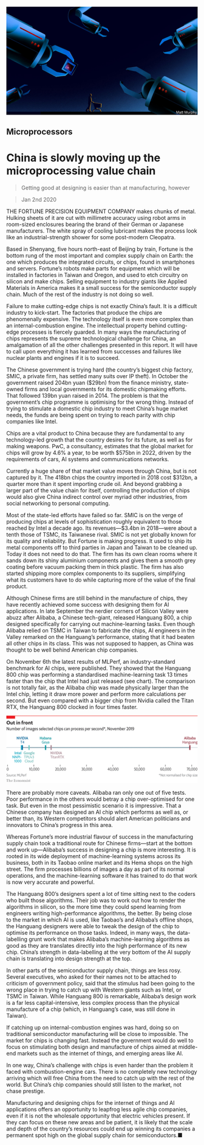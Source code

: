 ![](./images/20191214_TQD005_0.jpg)

## Microprocessors

# China is slowly moving up the microprocessing value chain

> Getting good at designing is easier than at manufacturing, however

> Jan 2nd 2020

THE FORTUNE PRECISION EQUIPMENT COMPANY makes chunks of metal. Hulking sheets of it are cut with millimetre accuracy using robot arms in room-sized enclosures bearing the brand of their German or Japanese manufacturers. The white spray of cooling lubricant makes the process look like an industrial-strength shower for some post-modern Cleopatra.

Based in Shenyang, five hours north-east of Beijing by train, Fortune is the bottom rung of the most important and complex supply chain on Earth: the one which produces the integrated circuits, or chips, found in smartphones and servers. Fortune’s robots make parts for equipment which will be installed in factories in Taiwan and Oregon, and used to etch circuitry on silicon and make chips. Selling equipment to industry giants like Applied Materials in America makes it a small success for the semiconductor supply chain. Much of the rest of the industry is not doing so well.

Failure to make cutting-edge chips is not exactly China’s fault. It is a difficult industry to kick-start. The factories that produce the chips are phenomenally expensive. The technology itself is even more complex than an internal-combustion engine. The intellectual property behind cutting-edge processes is fiercely guarded. In many ways the manufacturing of chips represents the supreme technological challenge for China, an amalgamation of all the other challenges presented in this report. It will have to call upon everything it has learned from successes and failures like nuclear plants and engines if it is to succeed.

The Chinese government is trying hard (the country’s biggest chip factory, SMIC, a private firm, has settled many suits over IP theft). In October the government raised 204bn yuan ($29bn) from the finance ministry, state-owned firms and local governments for its domestic chipmaking efforts. That followed 139bn yuan raised in 2014. The problem is that the government’s chip programme is optimising for the wrong thing. Instead of trying to stimulate a domestic chip industry to meet China’s huge market needs, the funds are being spent on trying to reach parity with chip companies like Intel.

Chips are a vital product to China because they are fundamental to any technology-led growth that the country desires for its future, as well as for making weapons. PwC, a consultancy, estimates that the global market for chips will grow by 4.6% a year, to be worth $575bn in 2022, driven by the requirements of cars, AI systems and communications networks.

Currently a huge share of that market value moves through China, but is not captured by it. The 418bn chips the country imported in 2018 cost $312bn, a quarter more than it spent importing crude oil. And beyond grabbing a larger part of the value chain for itself, controlling the production of chips would also give China indirect control over myriad other industries, from social networking to personal computing.

Most of the state-led efforts have failed so far. SMIC is on the verge of producing chips at levels of sophistication roughly equivalent to those reached by Intel a decade ago. Its revenues—$3.4bn in 2018—were about a tenth those of TSMC, its Taiwanese rival. SMIC is not yet globally known for its quality and reliability. But Fortune is making progress. It used to ship its metal components off to third parties in Japan and Taiwan to be cleaned up. Today it does not need to do that. The firm has its own clean rooms where it sands down its shiny aluminium components and gives them a smooth grey coating before vacuum packing them in thick plastic. The firm has also started shipping more complex components to its suppliers, simplifying what its customers have to do while capturing more of the value of the final product.

Although Chinese firms are still behind in the manufacture of chips, they have recently achieved some success with designing them for AI applications. In late September the nerdier corners of Silicon Valley were abuzz after Alibaba, a Chinese tech-giant, released Hanguang 800, a chip designed specifically for carrying out machine-learning tasks. Even though Alibaba relied on TSMC in Taiwan to fabricate the chips, AI engineers in the Valley remarked on the Hanguang’s performance, stating that it had beaten all other chips in its class. This was not supposed to happen, as China was thought to be well behind American chip companies.

On November 6th the latest results of MLPerf, an industry-standard benchmark for AI chips, were published. They showed that the Hanguang 800 chip was performing a standardised machine-learning task 13 times faster than the chip that Intel had just released (see chart). The comparison is not totally fair, as the Alibaba chip was made physically larger than the Intel chip, letting it draw more power and perform more calculations per second. But even compared with a bigger chip from Nvidia called the Titan RTX, the Hanguang 800 clocked in four times faster.

![](./images/20200104_TQC478.png)

There are probably more caveats. Alibaba ran only one out of five tests. Poor performance in the others would betray a chip over-optimised for one task. But even in the most pessimistic scenario it is impressive. That a Chinese company has designed an AI chip which performs as well as, or better than, its Western competitors should alert American politicians and innovators to China’s progress in this area.

Whereas Fortune’s more industrial flavour of success in the manufacturing supply chain took a traditional route for Chinese firms—start at the bottom and work up—Alibaba’s success in designing a chip is more interesting. It is rooted in its wide deployment of machine-learning systems across its business, both in its Taobao online market and its Hema shops on the high street. The firm processes billions of images a day as part of its normal operations, and the machine-learning software it has trained to do that work is now very accurate and powerful.

The Hanguang 800’s designers spent a lot of time sitting next to the coders who built those algorithms. Their job was to work out how to render the algorithms in silicon, so the more time they could spend learning from engineers writing high-performance algorithms, the better. By being close to the market in which AI is used, like Taobao’s and Alibaba’s offline shops, the Hanguang designers were able to tweak the design of the chip to optimise its performance on those tasks. Indeed, in many ways, the data-labelling grunt work that makes Alibaba’s machine-learning algorithms as good as they are translates directly into the high performance of its new chip. China’s strength in data-labelling at the very bottom of the AI supply chain is translating into design strength at the top.

In other parts of the semiconductor supply chain, things are less rosy. Several executives, who asked for their names not to be attached to criticism of government policy, said that the stimulus had been going to the wrong place in trying to catch up with Western giants such as Intel, or TSMC in Taiwan. While Hanguang 800 is remarkable, Alibaba’s design work is a far less capital-intensive, less complex process than the physical manufacture of a chip (which, in Hanguang’s case, was still done in Taiwan).

If catching up on internal-combustion engines was hard, doing so on traditional semiconductor manufacturing will be close to impossible. The market for chips is changing fast. Instead the government would do well to focus on stimulating both design and manufacture of chips aimed at middle-end markets such as the internet of things, and emerging areas like AI.

In one way, China’s challenge with chips is even harder than the problem it faced with combustion-engine cars. There is no completely new technology arriving which will free China from the need to catch up with the rest of the world. But China’s chip companies should still listen to the market, not chase prestige.

Manufacturing and designing chips for the internet of things and AI applications offers an opportunity to leapfrog less agile chip companies, even if it is not the wholesale opportunity that electric vehicles present. If they can focus on these new areas and be patient, it is likely that the scale and depth of the country’s resources could end up winning its companies a permanent spot high on the global supply chain for semiconductors.■